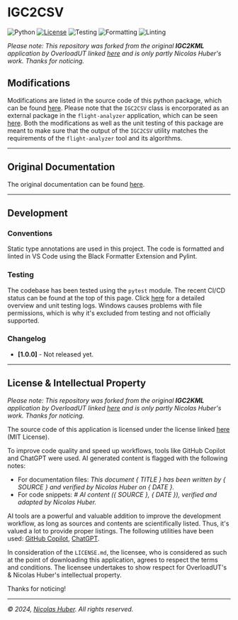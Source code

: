# IGC2CSV

![Python](https://img.shields.io/badge/Python-3.9,3.10,3.11,3.12-blue)
[![License](https://img.shields.io/badge/License-MIT-blue)](#license--intellectual-property)
![Testing](https://github.com/nicolashuberIT/IGC2CSV/actions/workflows/testing.yaml/badge.svg)
![Formatting](https://img.shields.io/badge/formatting-Black-black)
![Linting](https://img.shields.io/badge/linting-Pylint-yellow)

_Please note: This repository was forked from the original **IGC2KML** application by OverloadUT linked [here](https://github.com/OverloadUT/IGC2CSV) and is only partly Nicolas Huber's work. Thanks for noticing._

## Modifications

Modifications are listed in the source code of this python package, which can be found [here](/src/IGC2CSV_modified/IGC2CSV.py). Please note that the `IGC2CSV` class is encorporated as an external package in the `flight-analyzer` application, which can be seen [here](https://github.com/nicolashuberIT/flight-analyzer). Both the modifications as well as the unit testing of this package are meant to make sure that the output of the `IGC2CSV` utility matches the requirements of the `flight-analyzer` tool and its algorithms.

---

## Original Documentation

The original documentation can be found [here](https://github.com/OverloadUT/IGC2CSV).

---

## Development

### Conventions

Static type annotations are used in this project. The code is formatted and linted in VS Code using the Black Formatter Extension and Pylint.

### Testing

The codebase has been tested using the `pytest` module. The recent CI/CD status can be found at the top of this page. Click [here](https://github.com/nicolashuberIT/IGC2CSV/actions) for a detailed overview and unit testing logs. Windows causes problems with file permissions, which is why it's excluded from testing and not officially supported.

### Changelog

- **[1.0.0]** - Not released yet.

---

## License & Intellectual Property

_Please note: This repository was forked from the original **IGC2KML** application by OverloadUT linked [here](https://github.com/OverloadUT/IGC2CSV) and is only partly Nicolas Huber's work. Thanks for noticing._

The source code of this application is licensed under the license linked [here](LICENSE.md) (MIT License).

To improve code quality and speed up workflows, tools like GitHub Copilot and ChatGPT were used. AI generated content is flagged with the following notes: 

- For documentation files: _This document { TITLE } has been written by { SOURCE } and verified by Nicolas Huber on { DATE }._
- For code snippets: _# AI content ({ SOURCE }, { DATE }), verified and adapted by Nicolas Huber._

AI tools are a powerful and valuable addition to improve the development workflow, as long as sources and contents are scientifically listed. Thus, it's valued a lot to provide proper listings. The following utilities have been used: [GitHub Copilot](https://github.com/features/copilot), [ChatGPT](https://chat.openai.com/).

In consideration of the `LICENSE.md`, the licensee, who is considered as such at the point of downloading this application, agrees to respect the terms and conditions. The licensee undertakes to show respect for OverloadUT's & Nicolas Huber's intellectual property.

Thanks for noticing! 

---

_© 2024, [Nicolas Huber](https://nicolas-huber.ch). All rights reserved._